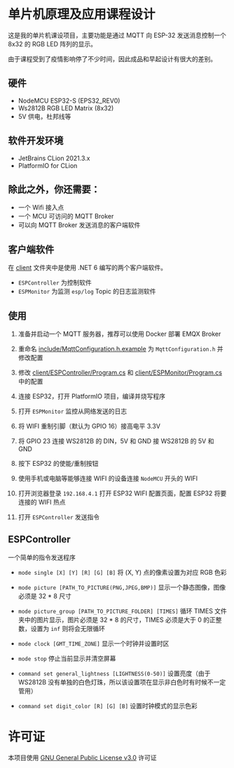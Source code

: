 # 单片机原理及应用课程设计

这是我的单片机课设项目，主要功能是通过 MQTT 向 ESP-32 发送消息控制一个 8x32 的 RGB LED 阵列的显示。

由于课程受到了疫情影响停了不少时间，因此成品和早起设计有很大的差别。

## 硬件

* NodeMCU ESP32-S (EPS32_REV0)
* Ws2812B RGB LED Matrix (8x32)
* 5V 供电，杜邦线等

## 软件开发环境

* JetBrains CLion 2021.3.x
* PlatformIO for CLion

## 除此之外，你还需要：

* 一个 Wifi 接入点
* 一个 MCU 可访问的 MQTT Broker
* 可以向 MQTT Broker 发送消息的客户端软件

## 客户端软件

在 [client](./client) 文件夹中是使用 .NET 6 编写的两个客户端软件。

* `ESPController` 为控制软件
* `ESPMonitor` 为监测 `esp/log` Topic 的日志监测软件

## 使用

1. 准备并启动一个 MQTT 服务器，推荐可以使用 Docker 部署 EMQX Broker

2. 重命名 [include/MqttConfiguration.h.example](./include/MqttConfiguration.h.example) 为 `MqttConfiguration.h` 并修改配置

3. 修改 [client/ESPController/Program.cs](./client/ESPController/Program.cs) 和 [client/ESPMonitor/Program.cs](./client/ESPMonitor/Program.cs) 中的配置

4. 连接 ESP32，打开 PlatformIO 项目，编译并烧写程序

5. 打开 `ESPMonitor` 监控从网络发送的日志

6. 将 WIFI 重制引脚（默认为 GPIO 16）接高电平 3.3V 

7. 将 GPIO 23 连接 WS2812B 的 DIN，5V 和 GND 接 WS2812B 的 5V 和 GND

8. 按下 ESP32 的使能/重制按钮

9. 使用手机或电脑等能够连接 WIFI 的设备连接 `NodeMCU` 开头的 WIFI

10. 打开浏览器登录 `192.168.4.1` 打开 ESP32 WIFI 配置页面，配置 ESP32 将要连接的 WIFI 热点

11. 打开 `ESPController` 发送指令

## ESPController

一个简单的指令发送程序

* `mode single [X] [Y] [R] [G] [B]` 将 (X, Y) 点的像素设置为对应 RGB 色彩

* `mode picture [PATH_TO_PICTURE(PNG,JPEG,BMP)]` 显示一个静态图像，图像必须是 32 * 8 尺寸

* `mode picture_group [PATH_TO_PICTURE_FOLDER] [TIMES]` 循环 TIMES 文件夹中的图片显示，图片必须是 32 * 8 的尺寸，TIMES 必须是大于 0 的正整数，设置为 `inf` 则将会无限循环

* `mode clock [GMT_TIME_ZONE]` 显示一个时钟并设置时区

* `mode stop` 停止当前显示并清空屏幕

* `command set general_lightness [LIGHTNESS(0-50)]` 设置亮度（由于 WS2812B 没有单独的白色灯珠，所以该设置项在显示非白色时有时候不一定管用）

* `command set digit_color [R] [G] [B]` 设置时钟模式的显示色彩

# 许可证

本项目使用 [GNU General Public License v3.0](./LICENSE) 许可证
